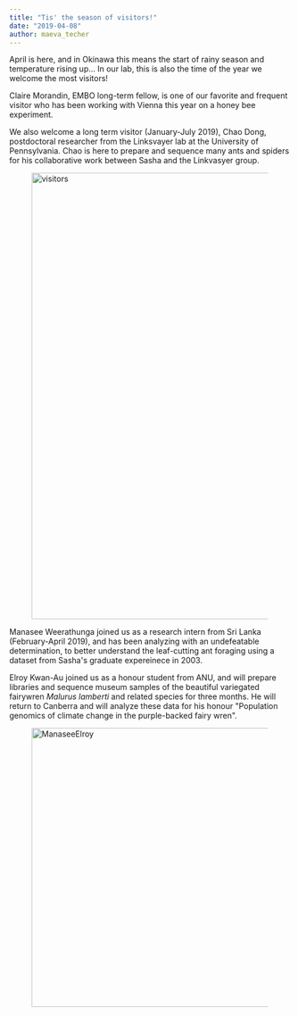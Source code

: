 ```yaml
---
title: "Tis' the season of visitors!"
date: "2019-04-08"
author: maeva_techer
---
```


April is here, and in Okinawa this means the start of rainy season and temperature rising up... In our lab, this is also the time of the year we welcome the most visitors! 

Claire Morandin, EMBO long-term fellow, is one of our favorite and frequent visitor who has been working with Vienna this year on a honey bee experiment. 

We also welcome a long term visitor (January-July 2019), Chao Dong, postdoctoral researcher from the Linksvayer lab at the University of Pennsylvania. Chao is here to prepare and sequence many ants and spiders for his collaborative work between Sasha and the Linkvasyer group.

<figure>
    <a href="visitors"><img src="{{ site.url }}{{ site.baseurl }}/images/team-visitors-April2019.jpg" alt="visitors" width="800"></a>
</figure>


Manasee Weerathunga joined us as a research intern from Sri Lanka (February-April 2019), and has been analyzing with an undefeatable determination, to better understand the leaf-cutting ant foraging using a dataset from Sasha's graduate expereinece in 2003. 

Elroy Kwan-Au joined us as a honour student from ANU, and will prepare libraries and sequence museum samples of the beautiful variegated fairywren *Malurus lamberti* and related species for three months. He will return to Canberra and will analyze these data for his honour "Population genomics of climate change in the purple-backed fairy wren".

<figure>
    <a href="ManaseeElroy"><img src="{{ site.url }}{{ site.baseurl }}/images/maanasee-elroy.jpg" alt="ManaseeElroy" width="500"></a>
</figure>
